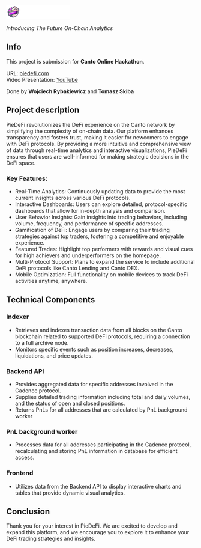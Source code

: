 ![PieDeFi](./_assets/logo.png)

_Introducing The Future On-Chain Analytics_

## Info

This project is submission for **Canto Online Hackathon**.

URL: [piedefi.com](https://piedefi.com/) \
Video Presentation: [YouTube](https://youtu.be/X_2Az-COdvI)

Done by **Wojciech Rybakiewicz** and **Tomasz Skiba**

## Project description

PieDeFi revolutionizes the DeFi experience on the Canto network by simplifying the complexity of on-chain data. Our platform enhances transparency and fosters trust, making it easier for newcomers to engage with DeFi protocols. By providing a more intuitive and comprehensive view of data through real-time analytics and interactive visualizations, PieDeFi ensures that users are well-informed for making strategic decisions in the DeFi space.

### Key Features:

- Real-Time Analytics: Continuously updating data to provide the most current insights across various DeFi protocols.
- Interactive Dashboards: Users can explore detailed, protocol-specific dashboards that allow for in-depth analysis and comparison.
- User Behavior Insights: Gain insights into trading behaviors, including volume, frequency, and performance of specific addresses.
- Gamification of DeFi: Engage users by comparing their trading strategies against top traders, fostering a competitive and enjoyable experience.
- Featured Trades: Highlight top performers with rewards and visual cues for high achievers and underperformers on the homepage.
- Multi-Protocol Support: Plans to expand the service to include additional DeFi protocols like Canto Lending and Canto DEX.
- Mobile Optimization: Full functionality on mobile devices to track DeFi activities anytime, anywhere.

## Technical Components

### Indexer

- Retrieves and indexes transaction data from all blocks on the Canto blockchain related to supported DeFi protocols, requiring a connection to a full archive node.
- Monitors specific events such as position increases, decreases, liquidations, and price updates.

### Backend API

- Provides aggregated data for specific addresses involved in the Cadence protocol.
- Supplies detailed trading information including total and daily volumes, and the status of open and closed positions.
- Returns PnLs for all addresses that are calculated by PnL background worker

### PnL background worker

- Processes data for all addresses participating in the Cadence protocol, recalculating and storing PnL information in database for efficient access.

### Frontend

- Utilizes data from the Backend API to display interactive charts and tables that provide dynamic visual analytics.

## Conclusion

Thank you for your interest in PieDeFi. We are excited to develop and expand this platform, and we encourage you to explore it to enhance your DeFi trading strategies and insights.
